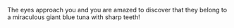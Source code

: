 The eyes approach you and you are amazed to discover that they belong to a 
miraculous giant blue tuna with sharp teeth!

